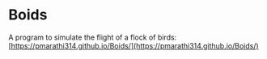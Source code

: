 # Boids 

A program to simulate the flight of a flock of birds: [https://pmarathi314.github.io/Boids/](https://pmarathi314.github.io/Boids/)